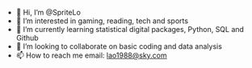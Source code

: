 - 👋 Hi, I’m @SpriteLo
- 👀 I’m interested in gaming, reading, tech and sports
- 🌱 I’m currently learning statistical digital packages, Python, SQL and Github
- 💞️ I’m looking to collaborate on basic coding and data analysis
- 📫 How to reach me email: lao1988@sky.com

<!---
SpriteLo/SpriteLo is a ✨ special ✨ repository because its `README.md` (this file) appears on your GitHub profile.
You can click the Preview link to take a look at your changes.
--->
